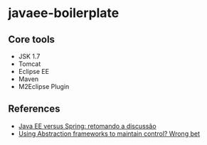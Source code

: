 # javaee-boilerplate

## Core tools

* JSK 1.7
* Tomcat
* Eclipse EE
* Maven
* M2Eclipse Plugin

## References

* [Java EE versus Spring: retomando a discussão](http://blog.caelum.com.br/java-ee-versus-spring-retomando-a-discussao/)
* [Using Abstraction frameworks to maintain control? Wrong bet](http://in.relation.to/2006/07/26/using-abstraction-frameworks-to-maintain-control-wrong-bet/)
